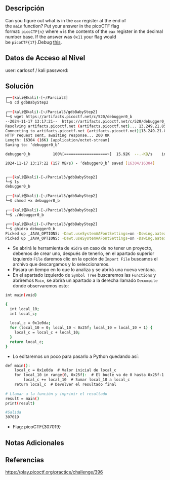 ## Descripción 
Can you figure out what is in the `eax` register at the end of the `main` function? Put your answer in the picoCTF flag format: `picoCTF{n}` where `n` is the contents of the `eax` register in the decimal number base. If the answer was `0x11` your flag would be `picoCTF{17}`.Debug [this](https://artifacts.picoctf.net/c/520/debugger0_b).

## Datos de Acceso al Nivel
user: carlosof / kali
password:

## Solución
```bash
┌──(kali㉿kali)-[~/Parcial3]
└─$ cd gdbBabyStep2
                                                                                 
┌──(kali㉿kali)-[~/Parcial3/gdbBabyStep2]
└─$ wget https://artifacts.picoctf.net/c/520/debugger0_b                        
--2024-11-17 13:17:21--  https://artifacts.picoctf.net/c/520/debugger0_b
Resolving artifacts.picoctf.net (artifacts.picoctf.net)... 13.249.21.85, 13.249.21.46, 13.249.21.66, ...
Connecting to artifacts.picoctf.net (artifacts.picoctf.net)|13.249.21.85|:443... connected.
HTTP request sent, awaiting response... 200 OK
Length: 16304 (16K) [application/octet-stream]
Saving to: ‘debugger0_b’

debugger0_b          100%[===================>]  15.92K  --.-KB/s    in 0s      

2024-11-17 13:17:22 (157 MB/s) - ‘debugger0_b’ saved [16304/16304]

                                                                                 
┌──(kali㉿kali)-[~/Parcial3/gdbBabyStep2]
└─$ ls
debugger0_b
                                                                                 
┌──(kali㉿kali)-[~/Parcial3/gdbBabyStep2]
└─$ chmod +x debugger0_b
                                                                                 
┌──(kali㉿kali)-[~/Parcial3/gdbBabyStep2]
└─$ ./debugger0_b 
                                                                                 
┌──(kali㉿kali)-[~/Parcial3/gdbBabyStep2]
└─$ ghidra debugger0_b 
Picked up _JAVA_OPTIONS: -Dawt.useSystemAAFontSettings=on -Dswing.aatext=true
Picked up _JAVA_OPTIONS: -Dawt.useSystemAAFontSettings=on -Dswing.aatext=true

```

- Se abrirá le herramienta de `Hidra` en caso de no tener un proyecto, debemos de crear uno, después de tenerlo, en el apartado superior izquierdo `File` daremos clic en la opción de `Import File` buscamos el archivo que descargamos y lo seleccionamos.
- Pasara un tiempo en lo que lo analiza y se abrirá una nueva ventana.
- En el apartado izquierdo de `Symbol Tree` buscaremos las `Functions` y abriremos `Main`, se abrirá un apartado a la derecha llamado `Decompile` donde observaremos esto:
```bash
int main(void)

{
  int local_10;
  int local_c;
  
  local_c = 0x1e0da;
  for (local_10 = 0; local_10 < 0x25f; local_10 = local_10 + 1) {
    local_c = local_c + local_10;
  }
  return local_c;
}
```

- Lo editaremos un poco para pasarlo a Python quedando así:

```bash
def main():
    local_c = 0x1e0da  # Valor inicial de local_c
    for local_10 in range(0, 0x25f):  # El bucle va de 0 hasta 0x25f-1
        local_c += local_10  # Sumar local_10 a local_c
    return local_c  # Devolver el resultado final
    
# Llamar a la función y imprimir el resultado
result = main()
print(result)

#Salida
307019
```

- Flag: picoCTF{307019}

## Notas Adicionales

## Referencias 
https://play.picoctf.org/practice/challenge/396
